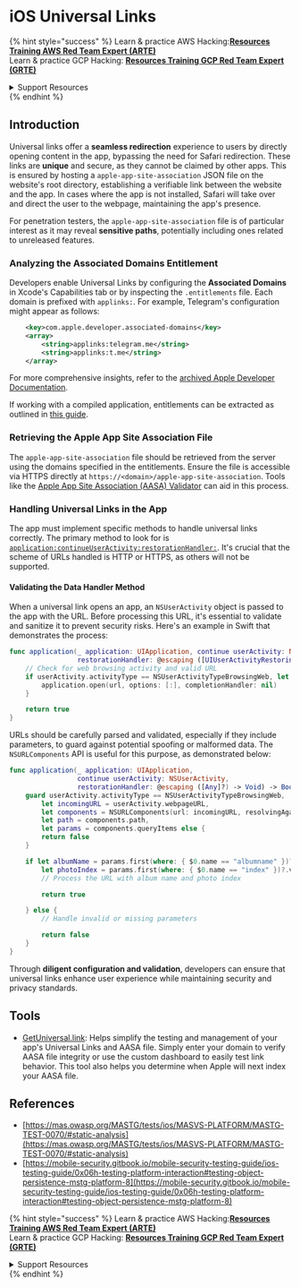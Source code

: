 # iOS Universal Links


{% hint style="success" %}
Learn & practice AWS Hacking:<img src="/.gitbook/assets/arte.png" alt="" data-size="line">[**Resources Training AWS Red Team Expert (ARTE)**](https://training.khulnasoft.com/courses/arte)<img src="/.gitbook/assets/arte.png" alt="" data-size="line">\
Learn & practice GCP Hacking: <img src="/.gitbook/assets/grte.png" alt="" data-size="line">[**Resources Training GCP Red Team Expert (GRTE)**<img src="/.gitbook/assets/grte.png" alt="" data-size="line">](https://training.khulnasoft.com/courses/grte)

<details>

<summary>Support Resources</summary>

* Check the [**subscription plans**](https://patreon.com/khulnasoft)!
* **Join the** 💬 [**Discord group**](https://discord.gg/hRep4RUj7f) or the [**telegram group**](https://t.me/peass) or **follow** us on **Twitter** 🐦 [**@resources\_live**](https://twitter.com/khulnasoft\_live)**.**
* **Share hacking tricks by submitting PRs to the** [**Resources**](https://github.com/khulnasoft/resources) and [**Resources Cloud**](https://github.com/khulnasoft/resources-cloud) github repos.

</details>
{% endhint %}


## Introduction

Universal links offer a **seamless redirection** experience to users by directly opening content in the app, bypassing the need for Safari redirection. These links are **unique** and secure, as they cannot be claimed by other apps. This is ensured by hosting a `apple-app-site-association` JSON file on the website's root directory, establishing a verifiable link between the website and the app. In cases where the app is not installed, Safari will take over and direct the user to the webpage, maintaining the app's presence.

For penetration testers, the `apple-app-site-association` file is of particular interest as it may reveal **sensitive paths**, potentially including ones related to unreleased features.

### **Analyzing the Associated Domains Entitlement**

Developers enable Universal Links by configuring the **Associated Domains** in Xcode's Capabilities tab or by inspecting the `.entitlements` file. Each domain is prefixed with `applinks:`. For example, Telegram's configuration might appear as follows:

```xml
    <key>com.apple.developer.associated-domains</key>
    <array>
        <string>applinks:telegram.me</string>
        <string>applinks:t.me</string>
    </array>
```

For more comprehensive insights, refer to the [archived Apple Developer Documentation](https://developer.apple.com/library/archive/documentation/General/Conceptual/AppSearch/UniversalLinks.html#//apple_ref/doc/uid/TP40016308-CH12-SW2).

If working with a compiled application, entitlements can be extracted as outlined in [this guide](extracting-entitlements-from-compiled-application.md).

### **Retrieving the Apple App Site Association File**

The `apple-app-site-association` file should be retrieved from the server using the domains specified in the entitlements. Ensure the file is accessible via HTTPS directly at `https://<domain>/apple-app-site-association`. Tools like the [Apple App Site Association (AASA) Validator](https://branch.io/resources/aasa-validator/) can aid in this process.

### **Handling Universal Links in the App**

The app must implement specific methods to handle universal links correctly. The primary method to look for is [`application:continueUserActivity:restorationHandler:`](https://developer.apple.com/documentation/uikit/uiapplicationdelegate/1623072-application). It's crucial that the scheme of URLs handled is HTTP or HTTPS, as others will not be supported.

#### **Validating the Data Handler Method**

When a universal link opens an app, an `NSUserActivity` object is passed to the app with the URL. Before processing this URL, it's essential to validate and sanitize it to prevent security risks. Here's an example in Swift that demonstrates the process:

```swift
func application(_ application: UIApplication, continue userActivity: NSUserActivity,
                 restorationHandler: @escaping ([UIUserActivityRestoring]?) -> Void) -> Bool {
    // Check for web browsing activity and valid URL
    if userActivity.activityType == NSUserActivityTypeBrowsingWeb, let url = userActivity.webpageURL {
        application.open(url, options: [:], completionHandler: nil)
    }

    return true
}
```

URLs should be carefully parsed and validated, especially if they include parameters, to guard against potential spoofing or malformed data. The `NSURLComponents` API is useful for this purpose, as demonstrated below:

```swift
func application(_ application: UIApplication,
                 continue userActivity: NSUserActivity,
                 restorationHandler: @escaping ([Any]?) -> Void) -> Bool {
    guard userActivity.activityType == NSUserActivityTypeBrowsingWeb,
        let incomingURL = userActivity.webpageURL,
        let components = NSURLComponents(url: incomingURL, resolvingAgainstBaseURL: true),
        let path = components.path,
        let params = components.queryItems else {
        return false
    }

    if let albumName = params.first(where: { $0.name == "albumname" })?.value,
        let photoIndex = params.first(where: { $0.name == "index" })?.value {
        // Process the URL with album name and photo index

        return true

    } else {
        // Handle invalid or missing parameters

        return false
    }
}
```

Through **diligent configuration and validation**, developers can ensure that universal links enhance user experience while maintaining security and privacy standards.


## Tools
* [GetUniversal.link](https://getuniversal.link/): Helps simplify the testing and management of your app's Universal Links and AASA file. Simply enter your domain to verify AASA file integrity or use the custom dashboard to easily test link behavior. This tool also helps you determine when Apple will next index your AASA file.
  
## References
* [https://mas.owasp.org/MASTG/tests/ios/MASVS-PLATFORM/MASTG-TEST-0070/#static-analysis](https://mas.owasp.org/MASTG/tests/ios/MASVS-PLATFORM/MASTG-TEST-0070/#static-analysis)
* [https://mobile-security.gitbook.io/mobile-security-testing-guide/ios-testing-guide/0x06h-testing-platform-interaction#testing-object-persistence-mstg-platform-8](https://mobile-security.gitbook.io/mobile-security-testing-guide/ios-testing-guide/0x06h-testing-platform-interaction#testing-object-persistence-mstg-platform-8)



{% hint style="success" %}
Learn & practice AWS Hacking:<img src="/.gitbook/assets/arte.png" alt="" data-size="line">[**Resources Training AWS Red Team Expert (ARTE)**](https://training.khulnasoft.com/courses/arte)<img src="/.gitbook/assets/arte.png" alt="" data-size="line">\
Learn & practice GCP Hacking: <img src="/.gitbook/assets/grte.png" alt="" data-size="line">[**Resources Training GCP Red Team Expert (GRTE)**<img src="/.gitbook/assets/grte.png" alt="" data-size="line">](https://training.khulnasoft.com/courses/grte)

<details>

<summary>Support Resources</summary>

* Check the [**subscription plans**](https://patreon.com/khulnasoft)!
* **Join the** 💬 [**Discord group**](https://discord.gg/hRep4RUj7f) or the [**telegram group**](https://t.me/peass) or **follow** us on **Twitter** 🐦 [**@resources\_live**](https://twitter.com/khulnasoft\_live)**.**
* **Share hacking tricks by submitting PRs to the** [**Resources**](https://github.com/khulnasoft/resources) and [**Resources Cloud**](https://github.com/khulnasoft/resources-cloud) github repos.

</details>
{% endhint %}



